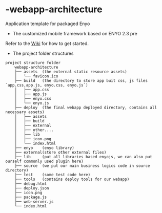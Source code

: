 -webapp-architecture
=======================================================

Application template for packaged Enyo

- The customized mobile framework based on ENYO 2.3 pre

Refer to the [Wiki](https://github.com/enyojs/enyo/wiki/Bootplate) for how to get started.


- The project folder structures

```
project structure folder
 	webapp-architecture
	├── assets  (the external static resource assets)
	│   └── favicon.ico
	├── build   (the directory to store app buit css, js files `app.css,app.js, enyo.css, enyo.js`)
	│   ├── app.css
	│   ├── app.js
	│   ├── enyo.css
	│   └── enyo.js
	├── deploy  (the final webapp deployed directory, contains all necessary assets)
	│	├── assets
	│	├── build
	│	├── external
	│	├── other....
	│	├── lib
	│	├── icon.png
	│	└── index.html
	├── enyo    (enyo library)
	├── external(store other external files)
	├── lib     (put all libraries based enyojs, we can also put ourself commonly used plugin here)
	├── source  (we put our main business logics code in source directory)
	├── test    (some test code here)  
	├── tools   (contains deploy tools for our webapp)
	├── debug.html 
	├── deploy.json
	├── icon.png
	├── package.js
	├── web-server.js 
	└── index.html

```